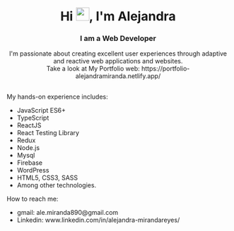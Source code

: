 <div align="center">
<h1> Hi <img src="https://raw.githubusercontent.com/MartinHeinz/MartinHeinz/master/wave.gif" width="30px">, I'm Alejandra</h1>
<h3> I am a Web Developer</h3>
I'm passionate about creating excellent user experiences through adaptive and reactive web applications and websites.
</br>Take a look at My Portfolio web: https://portfolio-alejandramiranda.netlify.app/
</div>

##
My hands-on experience includes:
<ul>
<li>JavaScript ES6+</li>
<li>TypeScript</li>
<li>ReactJS</li>
<li>React Testing Library</li>
<li>Redux</li>
<li>Node.js</li>
<li>Mysql</li>
<li>Firebase</li>
<li>WordPress</li>
<li>HTML5, CSS3, SASS</li>
<li>Among other technologies.</li>
</ul>

How to reach me:
<ul>
<li>gmail: ale.miranda890@gmail.com</a>
<li>Linkedin: www.linkedin.com/in/alejandra-mirandareyes/</a>
</ul>
